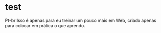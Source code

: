 # test
Pt-br
Isso é apenas para eu treinar um pouco mais em Web, criado apenas para colocar em prática o que aprendo.
